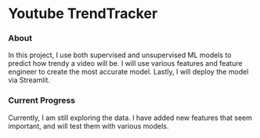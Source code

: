 # Youtube TrendTracker

### About
In this project, I use both supervised and unsupervised ML models to predict how trendy a video will be. I will use various features and feature engineer to create the most accurate model. Lastly, I will deploy the model via Streamlit.

### Current Progress
Currently, I am still exploring the data. I have added new features that seem important, and will test them with various models.
